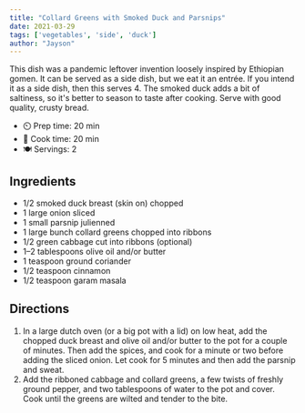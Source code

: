 ```yaml
---
title: "Collard Greens with Smoked Duck and Parsnips"
date: 2021-03-29
tags: ['vegetables', 'side', 'duck']
author: "Jayson"
---
```


This dish was a pandemic leftover invention loosely inspired by Ethiopian gomen. It can be served as a side dish, but we
eat it an entrée. If you intend it as a side dish, then this serves 4. The smoked duck adds a bit of saltiness, so
it's better to season to taste after cooking. Serve with good quality, crusty bread.

- ⏲️ Prep time: 20 min
- 🍳 Cook time: 20 min
- 🍽️ Servings: 2

## Ingredients

- 1/2 smoked duck breast (skin on) chopped
- 1 large onion sliced
- 1 small parsnip julienned
- 1 large bunch collard greens chopped into ribbons
- 1/2 green cabbage cut into ribbons (optional)
- 1–2 tablespoons olive oil and/or butter
- 1 teaspoon ground coriander
- 1/2 teaspoon cinnamon
- 1/2 teaspoon garam masala

## Directions

1. In a large dutch oven (or a big pot with a lid) on low heat, add the chopped duck breast and olive oil and/or butter
   to the pot for a couple of minutes. Then add the spices, and cook for a minute or two before adding the sliced onion.
   Let cook for 5 minutes and then add the parsnip and sweat.
2. Add the ribboned cabbage and collard greens, a few twists of freshly ground pepper, and two tablespoons of water to
   the pot and cover. Cook until the greens are wilted and tender to the bite.
